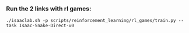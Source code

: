 ### Run the 2 links with rl games:
```./isaaclab.sh -p scripts/reinforcement_learning/rl_games/train.py --task Isaac-Snake-Direct-v0```